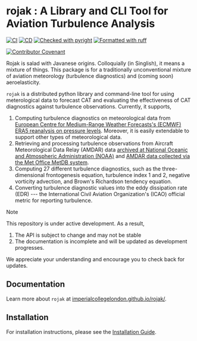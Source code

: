 # rojak : A Library and CLI Tool for Aviation Turbulence Analysis

[![CI](https://github.com/ImperialCollegeLondon/rojak/actions/workflows/ci.yml/badge.svg?branch=master)](https://github.com/ImperialCollegeLondon/rojak/actions/workflows/ci.yml)
[![CD](https://github.com/ImperialCollegeLondon/rojak/actions/workflows/cd.yml/badge.svg?branch=master)](https://github.com/ImperialCollegeLondon/rojak/actions/workflows/cd.yml)
[![Checked with pyright](https://microsoft.github.io/pyright/img/pyright_badge.svg)](https://microsoft.github.io/pyright/)
[![Formatted with ruff](https://img.shields.io/badge/code%20style-ruff-d7ff64)](https://github.com/astral-sh/ruff)

[![Contributor Covenant](https://img.shields.io/badge/Contributor%20Covenant-2.1-4baaaa.svg)](CODE_OF_CONDUCT.md)

Rojak is salad with Javanese origins. Colloquially (in Singlish), it means a mixture of things.
This package is for a traditionally unconventional mixture of aviation meteorology (turbulence diagnostics) and (coming
soon) aeroelasticity.

`rojak` is a distributed python library and command-line tool for using meterological data to forecast CAT and evaluating the effectiveness of CAT diagnostics against turbulence observations.
Currently, it supports,

1. Computing turbulence diagnostics on meteorological data from [European Centre for Medium-Range Weather Forecasts's (ECMWF) ERA5 reanalysis on pressure levels](https://doi.org/10.24381/cds.bd0915c6). Moreover, it is easily extendable to support other types of meteorological data.
2. Retrieving and processing turbulence observations from Aircraft Meteorological Data Relay (AMDAR) data [archived at National Oceanic and Atmospheric Administration (NOAA)](https://amdar.ncep.noaa.gov/index.shtml) and [AMDAR data collected via the Met Office MetDB system](https://catalogue.ceda.ac.uk/uuid/33f44351f9ceb09c495b8cef74860726/).
3. Computing 27 different turbulence diagnostics, such as the three-dimensional frontogenesis equation, turbulence index 1 and 2, negative vorticity advection, and Brown's Richardson tendency equation.
4. Converting turbulence diagnostic values into the eddy dissipation rate (EDR) --- the International Civil Aviation Organization's (ICAO) official metric for reporting turbulence.

>[!NOTE]
> This repository is under active development. As a result,
> 1. The API is subject to change and may not be stable
> 2. The documentation is incomplete and will be updated as development progresses.
>
> We appreciate your understanding and encourage you to check back for updates.

## Documentation

Learn more about `rojak` at [imperialcollegelondon.github.io/rojak/](https://imperialcollegelondon.github.io/rojak/).

## Installation

 For installation instructions, please see the [Installation Guide](https://imperialcollegelondon.github.io/rojak/userguide/installguide.html#installation).
